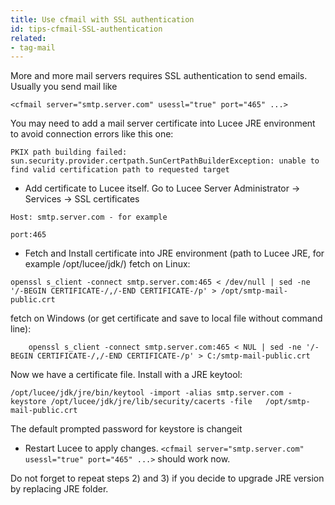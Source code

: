 ```yaml
---
title: Use cfmail with SSL authentication
id: tips-cfmail-SSL-authentication
related:
- tag-mail
---
```


More and more mail servers requires SSL authentication to send emails. Usually you send mail like

```lucee
<cfmail server="smtp.server.com" usessl="true" port="465" ...>
```

You may need to add a mail server certificate into Lucee JRE environment to avoid connection errors like this one:

```lucee
PKIX path building failed: sun.security.provider.certpath.SunCertPathBuilderException: unable to find valid certification path to requested target
```

* Add certificate to Lucee itself. Go to Lucee Server Administrator -> Services -> SSL certificates

```lucee
Host: smtp.server.com - for example
```

```lucee
port:465
```

* Fetch and Install certificate into JRE environment (path to Lucee JRE, for example /opt/lucee/jdk/) fetch on Linux:

```lucee
openssl s_client -connect smtp.server.com:465 < /dev/null | sed -ne '/-BEGIN CERTIFICATE-/,/-END CERTIFICATE-/p' > /opt/smtp-mail-public.crt
```

fetch on Windows (or get certificate and save to local file without command line):

```lucee
	openssl s_client -connect smtp.server.com:465 < NUL | sed -ne '/-BEGIN CERTIFICATE-/,/-END CERTIFICATE-/p' > C:/smtp-mail-public.crt
```

Now we have a certificate file. Install with a JRE keytool:

```lucee
/opt/lucee/jdk/jre/bin/keytool -import -alias smtp.server.com -keystore /opt/lucee/jdk/jre/lib/security/cacerts -file 	/opt/smtp-mail-public.crt
```

The default prompted password for keystore is changeit

* Restart Lucee to apply changes. ```<cfmail server="smtp.server.com" usessl="true" port="465" ...>``` should work now.

Do not forget to repeat steps 2) and 3) if you decide to upgrade JRE version by replacing JRE folder.
